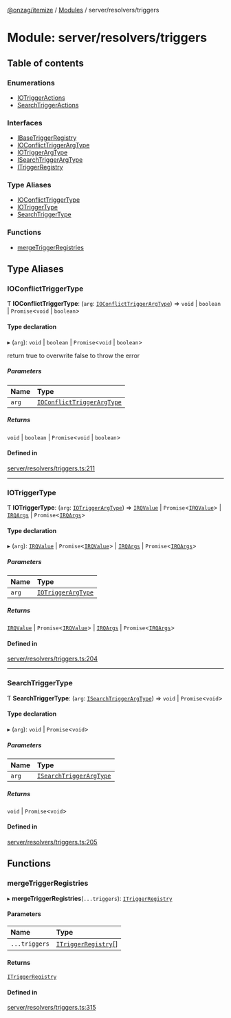 [@onzag/itemize](../README.md) / [Modules](../modules.md) / server/resolvers/triggers

# Module: server/resolvers/triggers

## Table of contents

### Enumerations

- [IOTriggerActions](../enums/server_resolvers_triggers.IOTriggerActions.md)
- [SearchTriggerActions](../enums/server_resolvers_triggers.SearchTriggerActions.md)

### Interfaces

- [IBaseTriggerRegistry](../interfaces/server_resolvers_triggers.IBaseTriggerRegistry.md)
- [IOConflictTriggerArgType](../interfaces/server_resolvers_triggers.IOConflictTriggerArgType.md)
- [IOTriggerArgType](../interfaces/server_resolvers_triggers.IOTriggerArgType.md)
- [ISearchTriggerArgType](../interfaces/server_resolvers_triggers.ISearchTriggerArgType.md)
- [ITriggerRegistry](../interfaces/server_resolvers_triggers.ITriggerRegistry.md)

### Type Aliases

- [IOConflictTriggerType](server_resolvers_triggers.md#ioconflicttriggertype)
- [IOTriggerType](server_resolvers_triggers.md#iotriggertype)
- [SearchTriggerType](server_resolvers_triggers.md#searchtriggertype)

### Functions

- [mergeTriggerRegistries](server_resolvers_triggers.md#mergetriggerregistries)

## Type Aliases

### IOConflictTriggerType

Ƭ **IOConflictTriggerType**: (`arg`: [`IOConflictTriggerArgType`](../interfaces/server_resolvers_triggers.IOConflictTriggerArgType.md)) => `void` \| `boolean` \| `Promise`\<`void` \| `boolean`\>

#### Type declaration

▸ (`arg`): `void` \| `boolean` \| `Promise`\<`void` \| `boolean`\>

return true to overwrite
false to throw the error

##### Parameters

| Name | Type |
| :------ | :------ |
| `arg` | [`IOConflictTriggerArgType`](../interfaces/server_resolvers_triggers.IOConflictTriggerArgType.md) |

##### Returns

`void` \| `boolean` \| `Promise`\<`void` \| `boolean`\>

#### Defined in

[server/resolvers/triggers.ts:211](https://github.com/onzag/itemize/blob/59702dd5/server/resolvers/triggers.ts#L211)

___

### IOTriggerType

Ƭ **IOTriggerType**: (`arg`: [`IOTriggerArgType`](../interfaces/server_resolvers_triggers.IOTriggerArgType.md)) => [`IRQValue`](../interfaces/rq_querier.IRQValue.md) \| `Promise`\<[`IRQValue`](../interfaces/rq_querier.IRQValue.md)\> \| [`IRQArgs`](../interfaces/rq_querier.IRQArgs.md) \| `Promise`\<[`IRQArgs`](../interfaces/rq_querier.IRQArgs.md)\>

#### Type declaration

▸ (`arg`): [`IRQValue`](../interfaces/rq_querier.IRQValue.md) \| `Promise`\<[`IRQValue`](../interfaces/rq_querier.IRQValue.md)\> \| [`IRQArgs`](../interfaces/rq_querier.IRQArgs.md) \| `Promise`\<[`IRQArgs`](../interfaces/rq_querier.IRQArgs.md)\>

##### Parameters

| Name | Type |
| :------ | :------ |
| `arg` | [`IOTriggerArgType`](../interfaces/server_resolvers_triggers.IOTriggerArgType.md) |

##### Returns

[`IRQValue`](../interfaces/rq_querier.IRQValue.md) \| `Promise`\<[`IRQValue`](../interfaces/rq_querier.IRQValue.md)\> \| [`IRQArgs`](../interfaces/rq_querier.IRQArgs.md) \| `Promise`\<[`IRQArgs`](../interfaces/rq_querier.IRQArgs.md)\>

#### Defined in

[server/resolvers/triggers.ts:204](https://github.com/onzag/itemize/blob/59702dd5/server/resolvers/triggers.ts#L204)

___

### SearchTriggerType

Ƭ **SearchTriggerType**: (`arg`: [`ISearchTriggerArgType`](../interfaces/server_resolvers_triggers.ISearchTriggerArgType.md)) => `void` \| `Promise`\<`void`\>

#### Type declaration

▸ (`arg`): `void` \| `Promise`\<`void`\>

##### Parameters

| Name | Type |
| :------ | :------ |
| `arg` | [`ISearchTriggerArgType`](../interfaces/server_resolvers_triggers.ISearchTriggerArgType.md) |

##### Returns

`void` \| `Promise`\<`void`\>

#### Defined in

[server/resolvers/triggers.ts:205](https://github.com/onzag/itemize/blob/59702dd5/server/resolvers/triggers.ts#L205)

## Functions

### mergeTriggerRegistries

▸ **mergeTriggerRegistries**(`...triggers`): [`ITriggerRegistry`](../interfaces/server_resolvers_triggers.ITriggerRegistry.md)

#### Parameters

| Name | Type |
| :------ | :------ |
| `...triggers` | [`ITriggerRegistry`](../interfaces/server_resolvers_triggers.ITriggerRegistry.md)[] |

#### Returns

[`ITriggerRegistry`](../interfaces/server_resolvers_triggers.ITriggerRegistry.md)

#### Defined in

[server/resolvers/triggers.ts:315](https://github.com/onzag/itemize/blob/59702dd5/server/resolvers/triggers.ts#L315)
